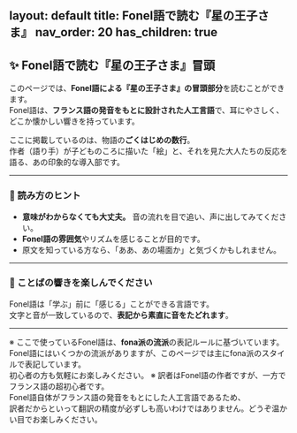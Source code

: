 layout: default
title: Fonel語で読む『星の王子さま』
nav_order: 20
has_children: true
---

## ✨ Fonel語で読む『星の王子さま』冒頭

このページでは、**Fonel語による『星の王子さま』の冒頭部分**を読むことができます。  
Fonel語は、**フランス語の発音をもとに設計された人工言語**で、耳にやさしく、どこか懐かしい響きを持っています。

ここに掲載しているのは、物語の**ごくはじめの数行**。  
作者（語り手）が子どものころに描いた「絵」と、それを見た大人たちの反応を語る、あの印象的な導入部です。

---

### 📖 読み方のヒント

- **意味がわからなくても大丈夫。** 音の流れを目で追い、声に出してみてください。  
- **Fonel語の雰囲気**やリズムを感じることが目的です。  
- 原文を知っている方なら、「ああ、あの場面か」と気づくかもしれません。

---

### 🧡 ことばの響きを楽しんでください

Fonel語は「学ぶ」前に「感じる」ことができる言語です。  
文字と音が一致しているので、**表記から素直に音をたどれます**。

---

※ ここで使っているFonel語は、**fona派の流派**の表記ルールに基づいています。Fonel語にはいくつかの流派がありますが、このページでは主にfona派のスタイルで表記しています。  
初心者の方も気軽にお楽しみください。
※ 訳者はFonel語の作者ですが、一方でフランス語の超初心者です。  
Fonel語自体がフランス語の発音をもとにした人工言語であるため、  
訳者だからといって翻訳の精度が必ずしも高いわけではありません。どうぞ温かい目でお楽しみください。
